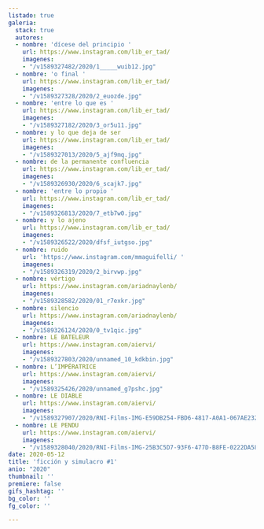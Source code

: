 ```yaml
---
listado: true
galeria:
  stack: true
  autores:
  - nombre: 'dícese del principio '
    url: https://www.instagram.com/lib_er_tad/
    imagenes:
    - "/v1589327482/2020/1_____wuib12.jpg"
  - nombre: 'o final '
    url: https://www.instagram.com/lib_er_tad/
    imagenes:
    - "/v1589327328/2020/2_euozde.jpg"
  - nombre: 'entre lo que es '
    url: https://www.instagram.com/lib_er_tad/
    imagenes:
    - "/v1589327182/2020/3_or5u11.jpg"
  - nombre: y lo que deja de ser
    url: https://www.instagram.com/lib_er_tad/
    imagenes:
    - "/v1589327013/2020/5_ajf9mq.jpg"
  - nombre: de la permanente confluencia
    url: https://www.instagram.com/lib_er_tad/
    imagenes:
    - "/v1589326930/2020/6_scajk7.jpg"
  - nombre: 'entre lo propio '
    url: https://www.instagram.com/lib_er_tad/
    imagenes:
    - "/v1589326813/2020/7_etb7w0.jpg"
  - nombre: y lo ajeno
    url: https://www.instagram.com/lib_er_tad/
    imagenes:
    - "/v1589326522/2020/dfsf_iutgso.jpg"
  - nombre: ruido
    url: 'https://www.instagram.com/mmaguifelli/ '
    imagenes:
    - "/v1589326319/2020/2_birvwp.jpg"
  - nombre: vértigo
    url: https://www.instagram.com/ariadnaylenb/
    imagenes:
    - "/v1589328582/2020/01_r7exkr.jpg"
  - nombre: silencio
    url: https://www.instagram.com/ariadnaylenb/
    imagenes:
    - "/v1589326124/2020/0_tv1qic.jpg"
  - nombre: LE BATELEUR
    url: https://www.instagram.com/aiervi/
    imagenes:
    - "/v1589327803/2020/unnamed_10_kdkbin.jpg"
  - nombre: L’IMPÉRATRICE
    url: https://www.instagram.com/aiervi/
    imagenes:
    - "/v1589325426/2020/unnamed_g7pshc.jpg"
  - nombre: LE DIABLE
    url: https://www.instagram.com/aiervi/
    imagenes:
    - "/v1589327907/2020/RNI-Films-IMG-E59DB254-FBD6-4817-A0A1-067AE2328AD4_iecs8j.jpg"
  - nombre: LE PENDU
    url: https://www.instagram.com/aiervi/
    imagenes:
    - "/v1589328040/2020/RNI-Films-IMG-25B3C5D7-93F6-477D-B8FE-0222DA58B3AE_ra9z7u.jpg"
date: 2020-05-12
title: 'ficción y simulacro #1'
anio: "2020"
thumbnail: ''
premiere: false
gifs_hashtag: ''
bg_color: ''
fg_color: ''

---
```

